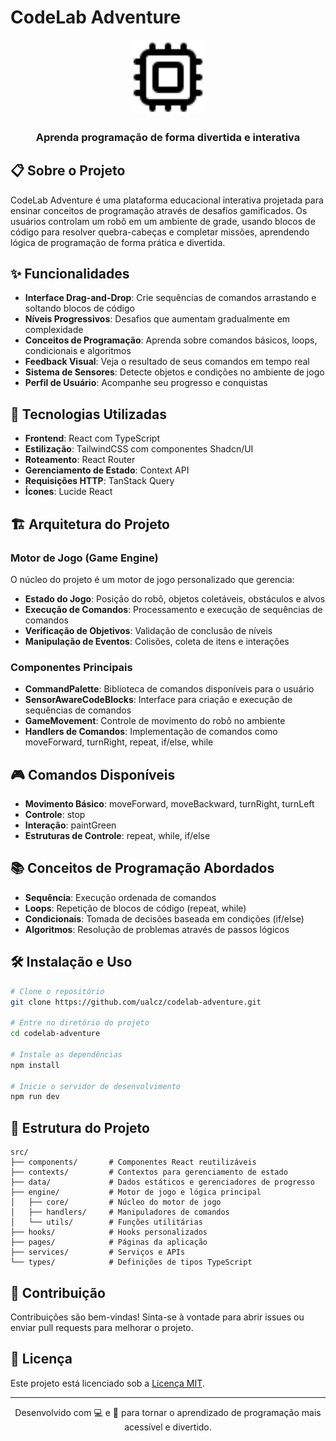 # CodeLab Adventure

<div align="center">
  <img src="https://raw.githubusercontent.com/lucide-icons/lucide/main/icons/cpu.svg" alt="CodeLab Logo" width="120" height="120" />
  <h3>Aprenda programação de forma divertida e interativa</h3>
</div>

## 📋 Sobre o Projeto

CodeLab Adventure é uma plataforma educacional interativa projetada para ensinar conceitos de programação através de desafios gamificados. Os usuários controlam um robô em um ambiente de grade, usando blocos de código para resolver quebra-cabeças e completar missões, aprendendo lógica de programação de forma prática e divertida.

## ✨ Funcionalidades

- **Interface Drag-and-Drop**: Crie sequências de comandos arrastando e soltando blocos de código
- **Níveis Progressivos**: Desafios que aumentam gradualmente em complexidade
- **Conceitos de Programação**: Aprenda sobre comandos básicos, loops, condicionais e algoritmos
- **Feedback Visual**: Veja o resultado de seus comandos em tempo real
- **Sistema de Sensores**: Detecte objetos e condições no ambiente de jogo
- **Perfil de Usuário**: Acompanhe seu progresso e conquistas

## 🚀 Tecnologias Utilizadas

- **Frontend**: React com TypeScript
- **Estilização**: TailwindCSS com componentes Shadcn/UI
- **Roteamento**: React Router
- **Gerenciamento de Estado**: Context API
- **Requisições HTTP**: TanStack Query
- **Ícones**: Lucide React

## 🏗️ Arquitetura do Projeto

### Motor de Jogo (Game Engine)

O núcleo do projeto é um motor de jogo personalizado que gerencia:

- **Estado do Jogo**: Posição do robô, objetos coletáveis, obstáculos e alvos
- **Execução de Comandos**: Processamento e execução de sequências de comandos
- **Verificação de Objetivos**: Validação de conclusão de níveis
- **Manipulação de Eventos**: Colisões, coleta de itens e interações

### Componentes Principais

- **CommandPalette**: Biblioteca de comandos disponíveis para o usuário
- **SensorAwareCodeBlocks**: Interface para criação e execução de sequências de comandos
- **GameMovement**: Controle de movimento do robô no ambiente
- **Handlers de Comandos**: Implementação de comandos como moveForward, turnRight, repeat, if/else, while

## 🎮 Comandos Disponíveis

- **Movimento Básico**: moveForward, moveBackward, turnRight, turnLeft
- **Controle**: stop
- **Interação**: paintGreen
- **Estruturas de Controle**: repeat, while, if/else

## 📚 Conceitos de Programação Abordados

- **Sequência**: Execução ordenada de comandos
- **Loops**: Repetição de blocos de código (repeat, while)
- **Condicionais**: Tomada de decisões baseada em condições (if/else)
- **Algoritmos**: Resolução de problemas através de passos lógicos

## 🛠️ Instalação e Uso

```bash
# Clone o repositório
git clone https://github.com/ualcz/codelab-adventure.git

# Entre no diretório do projeto
cd codelab-adventure

# Instale as dependências
npm install

# Inicie o servidor de desenvolvimento
npm run dev
```

## 🧩 Estrutura do Projeto

```
src/
├── components/       # Componentes React reutilizáveis
├── contexts/         # Contextos para gerenciamento de estado
├── data/             # Dados estáticos e gerenciadores de progresso
├── engine/           # Motor de jogo e lógica principal
│   ├── core/         # Núcleo do motor de jogo
│   ├── handlers/     # Manipuladores de comandos
│   └── utils/        # Funções utilitárias
├── hooks/            # Hooks personalizados
├── pages/            # Páginas da aplicação
├── services/         # Serviços e APIs
└── types/            # Definições de tipos TypeScript
```

## 🤝 Contribuição

Contribuições são bem-vindas! Sinta-se à vontade para abrir issues ou enviar pull requests para melhorar o projeto.

## 📄 Licença

Este projeto está licenciado sob a [Licença MIT](LICENSE).

---

<div align="center">
  <p>Desenvolvido com 💻 e 💙 para tornar o aprendizado de programação mais acessível e divertido.</p>
</div>